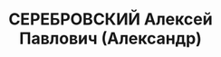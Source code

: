 ---
title: СЕРЕБРОВСКИЙ Алексей Павлович (Александр)
description: "Род. в 1884, г. Уфа, русский, обр.: высшее, член ВКП(б). Проживал: Москва,\
  \ ул. Грановского, д. 3, кв. 79. Зам. наркома тяжелой промышленности СССР \n  Арестован\
  \ 23.09.1937. Обв. в к.-р. деятельности. Приговор: ВК ВС СССР, 08.02.1938 – ВМН.\
  \ Расстрелян 10.02.1938, г.Москва. \n  Реабилитирован ВК ВС СССР май 1956"
---